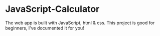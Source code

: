 # JavaScript-Calculator
The web app is built with JavaScript, html &amp; css. This project is good for beginners, I've documented it for you!
